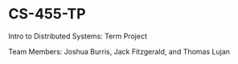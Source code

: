 # CS-455-TP

Intro to Distributed Systems: Term Project

Team Members: Joshua Burris, Jack Fitzgerald, and Thomas Lujan

